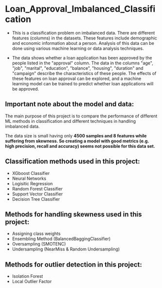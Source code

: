 # Loan_Approval_Imbalanced_Classification

* This is a classification problem on imbalanced data. There are different features (columns) in the datasets. These features include demographic and economic information about a person. Analysis of this data can be done using various machine learning or data analysis techniques.

* The data shows whether a loan application has been approved by the people listed in the "approval" column. The data in the columns "age", "job", "marital", "education", "balance", "housing", "duration" and "campaign" describe the characteristics of these people. The effects of these features on loan approval can be explored, and a machine learning model can be trained to predict whether loan applications will be approved.


 ## Important note about the model and data:

The main purpose of this project is to compare the performance of different ML methods in classification and different techniques in handling imbalanced data.


The data size is small having only <b> 4500 samples and 8 features while suffering from skewness. So creating a model with good metrics (e.g. high precision, recall and accuracy) seems not possible for this data set.</b>

## Classification methods used in this project:

* XGboost Classifier
* Neural Networks
* Logisitic Regression
* Random Forest Classifier
* Support Vector Classifier
* Decision Tree Classifier

## Methods for handling skewness used in this project:

* Assigning class weights
* Ensembling Method (BalancedBaggingClassifier)
* Oversampling (SMOTENC)
* Undersampling (NearMiss & Random Undersampling)

## Methods for outlier detection in this project:

* Isolation Forest
* Local Outlier Factor
